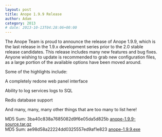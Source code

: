 ```yaml
---
layout: post
title: Anope 1.9.9 Release
author: Adam
category: 2013
# date: 2013-10-13T04:28:06+00:00
---
```


The Anope Team is proud to announce the release of Anope 1.9.9, which is the last release in the 1.9.x development series prior to the 2.0 stable release candidates. This release includes many new features and bug fixes. Anyone wishing to update is recommended to grab new configuration files, as a large portion of the available options have been moved around.

Some of the highlights include:

A completely redone web panel interface

Ability to log services logs to SQL

Redis database support

And many, many, many other things that are too many to list here!


MD5 Sum: 3ba40c838a7685082d9f6e05da5d825b <a href="https://sourceforge.net/projects/anope/files/anope-devel/Anope%201.9.9/anope-1.9.9-source.tar.gz/download">anope-1.9.9-source.tar.gz</a><br/>
MD5 Sum: ae98d58a22224dd0325557ed9af1e823 <a href="https://sourceforge.net/projects/anope/files/anope-devel/Anope%201.9.9/anope-1.9.9.exe/download">anope-1.9.9.exe</a><br/>

